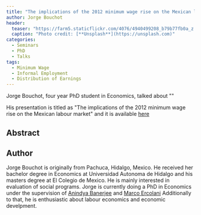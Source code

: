 ```yaml
---
title: "The implications of the 2012 minimum wage rise on the Mexican labour market"
author: Jorge Bouchot
header:
  teaser: "https://farm5.staticflickr.com/4076/4940499208_b79b77fb0a_z.jpg"
  caption: "Photo credit: [**Unsplash**](https://unsplash.com)"
categories:
  - Seminars
  - PhD
  - Talks
tags:
  - Minimum Wage
  - Informal Employment
  - Distribution of Earnings
---
```


Jorge Bouchot, four year PhD student in Economics,
talked about ""

His presentation is titled as "The implications of the 2012 minimum wage rise on the Mexican labour market"
and it is available [here](https://github.com/MexicanSocietyUoB/seminars/blob/master/assets/slides/~/slides.pdf)


## Abstract


## Author

Jorge Bouchot is originally from Pachuca, Hidalgo, Mexico.
He received her bachelor degree in Economics at Universidad Autonoma de Hidalgo
and his masters degree at El Colegio de Mexico. He is mainly interested in
evaluation of social programs. Jorge is currently doing a PhD in Economics
under the supervision of
[Anindya Banerjee](https://www.birmingham.ac.uk/staff/profiles/business/banerjee-anindya.aspx)
and [Marco Ercolani](https://www.birmingham.ac.uk/staff/profiles/business/ercolani-marco.aspx)
Additionally to that, he is enthusiastic about labour economics and economic develpment.

